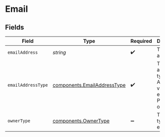 # Email


## Fields

| Field                                                                      | Type                                                                       | Required                                                                   | Description                                                                |
| -------------------------------------------------------------------------- | -------------------------------------------------------------------------- | -------------------------------------------------------------------------- | -------------------------------------------------------------------------- |
| `emailAddress`                                                             | *string*                                                                   | :heavy_check_mark:                                                         | The email address                                                          |
| `emailAddressType`                                                         | [components.EmailAddressType](../../models/components/emailaddresstype.md) | :heavy_check_mark:                                                         | The email address type. Authorized values are either PERSONAL or WORK.     |
| `ownerType`                                                                | [components.OwnerType](../../models/components/ownertype.md)               | :heavy_minus_sign:                                                         | The owner type of an email                                                 |